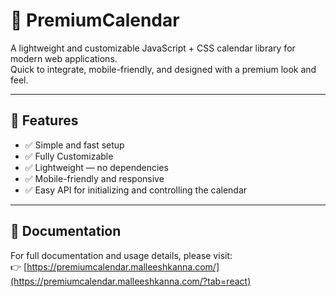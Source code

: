 # 🌟 PremiumCalendar

A lightweight and customizable JavaScript + CSS calendar library for modern web applications.  
Quick to integrate, mobile-friendly, and designed with a premium look and feel.

---

## 🚀 Features

- ✅ Simple and fast setup  
- ✅ Fully Customizable  
- ✅ Lightweight — no dependencies  
- ✅ Mobile-friendly and responsive 
- ✅ Easy API for initializing and controlling the calendar  

---

## 📄 Documentation

For full documentation and usage details, please visit:  
👉 [https://premiumcalendar.malleeshkanna.com/](https://premiumcalendar.malleeshkanna.com/?tab=react)
